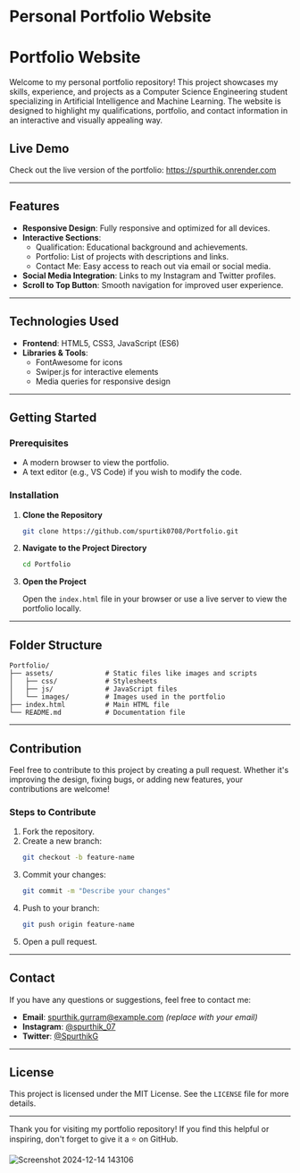 # Personal Portfolio Website

# Portfolio Website

Welcome to my personal portfolio repository! This project showcases my skills, experience, and projects as a Computer Science Engineering student specializing in Artificial Intelligence and Machine Learning. The website is designed to highlight my qualifications, portfolio, and contact information in an interactive and visually appealing way.

## Live Demo

Check out the live version of the portfolio: https://spurthik.onrender.com


---

## Features

- **Responsive Design**: Fully responsive and optimized for all devices.
- **Interactive Sections**:
  - Qualification: Educational background and achievements.
  - Portfolio: List of projects with descriptions and links.
  - Contact Me: Easy access to reach out via email or social media.
- **Social Media Integration**: Links to my Instagram and Twitter profiles.
- **Scroll to Top Button**: Smooth navigation for improved user experience.

---

## Technologies Used

- **Frontend**: HTML5, CSS3, JavaScript (ES6)
- **Libraries & Tools**:
  - FontAwesome for icons
  - Swiper.js for interactive elements
  - Media queries for responsive design

---

## Getting Started

### Prerequisites

- A modern browser to view the portfolio.
- A text editor (e.g., VS Code) if you wish to modify the code.

### Installation

1. **Clone the Repository**

   ```bash
   git clone https://github.com/spurtik0708/Portfolio.git
   ```

2. **Navigate to the Project Directory**

   ```bash
   cd Portfolio
   ```

3. **Open the Project**

   Open the `index.html` file in your browser or use a live server to view the portfolio locally.

---

## Folder Structure

```
Portfolio/
├── assets/             # Static files like images and scripts
│   ├── css/            # Stylesheets
│   ├── js/             # JavaScript files
│   └── images/         # Images used in the portfolio
├── index.html          # Main HTML file
└── README.md           # Documentation file
```

---

## Contribution

Feel free to contribute to this project by creating a pull request. Whether it's improving the design, fixing bugs, or adding new features, your contributions are welcome!

### Steps to Contribute

1. Fork the repository.
2. Create a new branch:
   ```bash
   git checkout -b feature-name
   ```
3. Commit your changes:
   ```bash
   git commit -m "Describe your changes"
   ```
4. Push to your branch:
   ```bash
   git push origin feature-name
   ```
5. Open a pull request.

---

## Contact

If you have any questions or suggestions, feel free to contact me:

- **Email**: [spurthik.gurram@example.com](mailto:spurthik.gurram@example.com) *(replace with your email)*
- **Instagram**: [@spurthik_07](https://www.instagram.com/spurthik_07/)
- **Twitter**: [@SpurthikG](https://twitter.com/SpurthikG)

---

## License

This project is licensed under the MIT License. See the `LICENSE` file for more details.

---

Thank you for visiting my portfolio repository! If you find this helpful or inspiring, don't forget to give it a ⭐ on GitHub.


![Screenshot 2024-12-14 143106](https://github.com/user-attachments/assets/4f5f5ddf-f754-4e73-b300-c3ef87991f4a)

